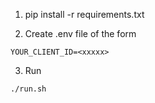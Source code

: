 1. pip install -r requirements.txt

2. Create .env file of the form

```
YOUR_CLIENT_ID=<xxxxx>
```

3. Run

```
./run.sh
```
